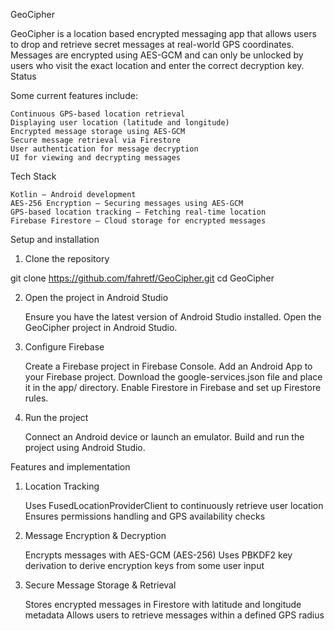 GeoCipher

GeoCipher is a location based encrypted messaging app that allows users to drop and retrieve secret messages at real-world GPS coordinates. Messages are encrypted using AES-GCM and can only be unlocked by users who visit the exact location and enter the correct decryption key.
Status

Some current features include:

    Continuous GPS-based location retrieval
    Displaying user location (latitude and longitude)
    Encrypted message storage using AES-GCM
    Secure message retrieval via Firestore
    User authentication for message decryption
    UI for viewing and decrypting messages

Tech Stack

    Kotlin – Android development
    AES-256 Encryption – Securing messages using AES-GCM
    GPS-based location tracking – Fetching real-time location
    Firebase Firestore – Cloud storage for encrypted messages

Setup and installation
1. Clone the repository

git clone https://github.com/fahretf/GeoCipher.git
cd GeoCipher

2. Open the project in Android Studio

    Ensure you have the latest version of Android Studio installed.
    Open the GeoCipher project in Android Studio.

3. Configure Firebase

    Create a Firebase project in Firebase Console.
    Add an Android App to your Firebase project.
    Download the google-services.json file and place it in the app/ directory.
    Enable Firestore in Firebase and set up Firestore rules.

4. Run the project

    Connect an Android device or launch an emulator.
    Build and run the project using Android Studio.

Features and implementation
1. Location Tracking

    Uses FusedLocationProviderClient to continuously retrieve user location
    Ensures permissions handling and GPS availability checks

2. Message Encryption & Decryption

    Encrypts messages with AES-GCM (AES-256)
    Uses PBKDF2 key derivation to derive encryption keys from some user input

3. Secure Message Storage & Retrieval

    Stores encrypted messages in Firestore with latitude and longitude metadata
    Allows users to retrieve messages within a defined GPS radius


